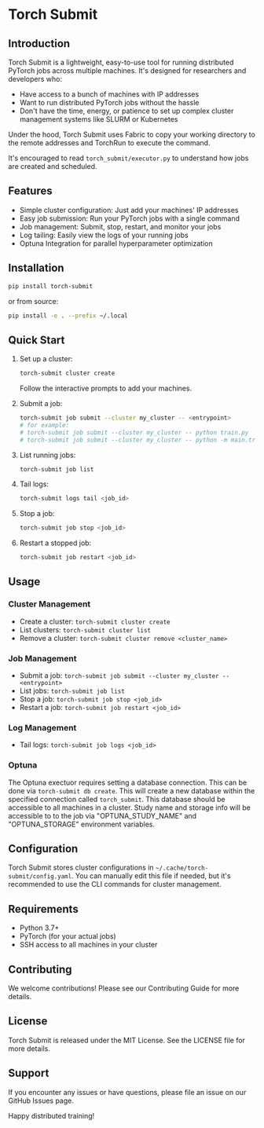 # Torch Submit

## Introduction

Torch Submit is a lightweight, easy-to-use tool for running distributed PyTorch jobs across multiple machines. It's designed for researchers and developers who:

- Have access to a bunch of machines with IP addresses
- Want to run distributed PyTorch jobs without the hassle
- Don't have the time, energy, or patience to set up complex cluster management systems like SLURM or Kubernetes

Under the hood, Torch Submit uses Fabric to copy your working directory to the remote addresses and TorchRun to execute the command.

It's encouraged to read `torch_submit/executor.py` to understand how jobs are created and scheduled.

## Features

- Simple cluster configuration: Just add your machines' IP addresses
- Easy job submission: Run your PyTorch jobs with a single command
- Job management: Submit, stop, restart, and monitor your jobs
- Log tailing: Easily view the logs of your running jobs
- Optuna Integration for parallel hyperparameter optimization

## Installation

```bash
pip install torch-submit
```

or from source:

```bash
pip install -e . --prefix ~/.local
```

## Quick Start

1. Set up a cluster:
   ```bash
   torch-submit cluster create
   ```
   Follow the interactive prompts to add your machines.

2. Submit a job:
   ```bash
   torch-submit job submit --cluster my_cluster -- <entrypoint>
   # for example:
   # torch-submit job submit --cluster my_cluster -- python train.py
   # torch-submit job submit --cluster my_cluster -- python -m main.train
   ```

3. List running jobs:
   ```bash
   torch-submit job list
   ```

4. Tail logs:
   ```bash
   torch-submit logs tail <job_id>
   ```

5. Stop a job:
   ```bash
   torch-submit job stop <job_id>
   ```

6. Restart a stopped job:
   ```bash
   torch-submit job restart <job_id>
   ```

## Usage

### Cluster Management

- Create a cluster: `torch-submit cluster create`
- List clusters: `torch-submit cluster list`
- Remove a cluster: `torch-submit cluster remove <cluster_name>`

### Job Management

- Submit a job: `torch-submit job submit --cluster my_cluster -- <entrypoint>`
- List jobs: `torch-submit job list`
- Stop a job: `torch-submit job stop <job_id>`
- Restart a job: `torch-submit job restart <job_id>`

### Log Management

- Tail logs: `torch-submit job logs <job_id>`

### Optuna

The Optuna exectuor requires setting a database connection. This can be done via `torch-submit db create`. This will create a new database within the specified connection called `torch_submit`. This database should be accessible to all machines in a cluster. Study name and storage info will be accessible to to the job via "OPTUNA_STUDY_NAME" and "OPTUNA_STORAGE" environment variables.

## Configuration

Torch Submit stores cluster configurations in `~/.cache/torch-submit/config.yaml`. You can manually edit this file if needed, but it's recommended to use the CLI commands for cluster management.

## Requirements

- Python 3.7+
- PyTorch (for your actual jobs)
- SSH access to all machines in your cluster

## Contributing

We welcome contributions! Please see our Contributing Guide for more details.

## License

Torch Submit is released under the MIT License. See the LICENSE file for more details.

## Support

If you encounter any issues or have questions, please file an issue on our GitHub Issues page.

Happy distributed training!
